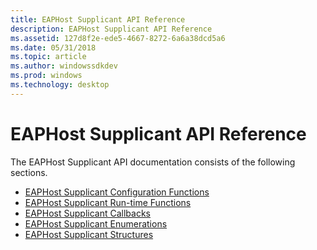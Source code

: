 ```yaml
---
title: EAPHost Supplicant API Reference
description: EAPHost Supplicant API Reference
ms.assetid: 127d8f2e-ede5-4667-8272-6a6a38dcd5a6
ms.date: 05/31/2018
ms.topic: article
ms.author: windowssdkdev
ms.prod: windows
ms.technology: desktop
---
```


# EAPHost Supplicant API Reference

The EAPHost Supplicant API documentation consists of the following sections.

-   [EAPHost Supplicant Configuration Functions](eap-host-supplicant-configuration-functions.md)
-   [EAPHost Supplicant Run-time Functions](eap-host-supplicant-run-time-functions.md)
-   [EAPHost Supplicant Callbacks](eap-host-supplicant-callbacks.md)
-   [EAPHost Supplicant Enumerations](eap-host-supplicant-enumerations.md)
-   [EAPHost Supplicant Structures](eap-host-supplicant-structures.md)

 

 




